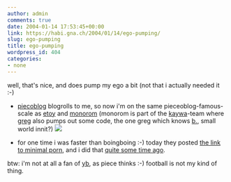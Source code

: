 ```yaml
---
author: admin
comments: true
date: 2004-01-14 17:53:45+00:00
link: https://habi.gna.ch/2004/01/14/ego-pumping/
slug: ego-pumping
title: ego-pumping
wordpress_id: 404
categories:
- none
---
```


well, that's nice, and does pump my ego a bit (not that i actually needed it :-)
- [piecoblog](https://pieceoplastic.com/) blogrolls to me, so now i'm on the same pieceoblog-famous-scale as [etoy](http://feed.etoy.com/) and [monorom](http://monorom.to/moblog/) (monorom is part of the [kaywa](http://www.kaywa.com/)-team where [greg](http://greg.abstrakt.ch/) also pumps out some code, the one greg which knows [b.](http://www.bernhardseefeld.ch/), small world innit?)
![](https://habi.gna.ch/blog/images/pieceoblog.jpg)

- for one time i was faster than boingboing :-) today they posted [the link to minimal porn](https://boingboing.net/2004_01_01_archive.html#107409776735545955), and i did that [quite some time ago](https://habi.gna.ch/blog/archives/000098.html).

btw: i'm not at all a fan of [yb](https://habi.gna.ch/blog/archives/000098.html), as piece thinks :-) football is not my kind of thing.
